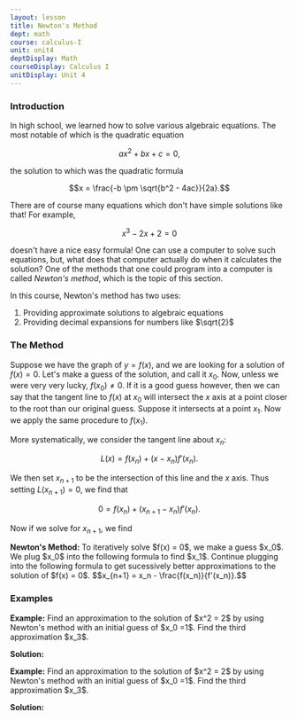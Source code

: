 ```yaml
---
layout: lesson
title: Newton's Method
dept: math
course: calculus-I
unit: unit4
deptDisplay: Math
courseDisplay: Calculus I
unitDisplay: Unit 4
---
```



### Introduction
In high school, we learned how to solve various algebraic equations. The most notable of which is the quadratic equation

$$ax^2 + bx + c = 0,$$

the solution to which was the quadratic formula

$$x = \frac{-b \pm \sqrt{b^2 - 4ac}}{2a}.$$

There are of course many equations which don't have simple solutions like that! For example, 

$$x^3 - 2x + 2 = 0$$

doesn't have a nice easy formula! One can use a computer to solve such equations, but, what does that computer actually do when it calculates the solution? One of the methods that one could program into a computer is called *Newton's method*, which is the topic of this section.

In this course, Newton's method has two uses: 
1. Providing approximate solutions to algebraic equations
2. Providing decimal expansions for numbers like $\sqrt{2}$

### The Method
Suppose we have the graph of $y = f(x)$, and we are looking for a solution of $f(x) = 0$. Let's make a guess of the solution, and call it $x_0$. Now, unless we were very very lucky, $f(x_0) \not= 0$. If it is a good guess however, then we can say that the tangent line to $f(x)$ at $x_0$ will intersect the $x$ axis at a point closer to the root than our original guess. Suppose it intersects at a point $x_1$. Now we apply the same procedure to $f(x_1)$. 

More systematically, we consider the tangent line about $x_n$:

$$L(x) = f(x_n) + (x-x_n)f'(x_n).$$

We then set $x_{n+1}$ to be the intersection of this line and the $x$ axis. Thus setting $L(x_{n+1}) = 0$, we find that 

$$0 = f(x_n) + (x_{n+1} - x_n)f'(x_n).$$

Now if we solve for $x_{n+1}$, we find

<div class="result">
<b>Newton's Method:</b>
To iteratively solve $f(x) = 0$, we make a guess $x_0$. We plug $x_0$ into the following formula to find $x_1$. Continue plugging into the following formula to get sucessively better approximations to the solution of $f(x) = 0$. 
$$x_{n+1} = x_n - \frac{f(x_n)}{f'(x_n)}.$$
</div>


### Examples
<div class="example">
<p><b>Example:</b> Find an approximation to the solution of $x^2 = 2$ by using Newton's method with an initial guess of $x_0 =1$. Find the third approximation $x_3$.  </p>
<b>Solution:</b>

</div>

<div class="example">
<p><b>Example:</b> Find an approximation to the solution of $x^2 = 2$ by using Newton's method with an initial guess of $x_0 =1$. Find the third approximation $x_3$.  </p>
<b>Solution:</b>

</div>








